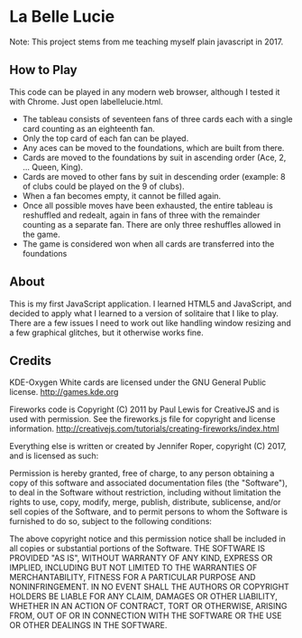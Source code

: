 # La Belle Lucie

Note: This project stems from me teaching myself plain javascript in 2017.

## How to Play
This code can be played in any modern web browser, although I tested it with Chrome.  Just open labellelucie.html.

* The tableau consists of seventeen fans of three cards each with a single card counting as an eighteenth fan.
* Only the top card of each fan can be played. 
* Any aces can be moved to the foundations, which are built from there.
* Cards are moved to the foundations by suit in ascending order (Ace, 2, ... Queen, King).
* Cards are moved to other fans by suit in descending order (example:  8 of clubs could be played on the 9 of clubs).
* When a fan becomes empty, it cannot be filled again.
* Once all possible moves have been exhausted, the entire tableau is reshuffled and redealt, again in fans of three with the remainder counting as a separate fan. There are only three reshuffles allowed in the game.
* The game is considered won when all cards are transferred into the foundations

## About
This is my first JavaScript application.  I learned HTML5 and JavaScript, and decided to apply what I learned to a version of solitaire that I like to play.  There are a few issues I need to work out like handling window resizing and a few graphical glitches, but it otherwise works fine.

## Credits
KDE-Oxygen White cards are licensed under the GNU General Public license.
http://games.kde.org

Fireworks code is Copyright (C) 2011 by Paul Lewis for CreativeJS and is used with permission.
See the fireworks.js file for copyright and license information.
http://creativejs.com/tutorials/creating-fireworks/index.html

Everything else is written or created by Jennifer Roper, copyright (C) 2017, and is licensed as such:  

Permission is hereby granted, free of charge, to any person obtaining a copy of this software and associated documentation files (the "Software"), to deal in the Software without restriction, including without limitation the rights to use, copy, modify, merge, publish, distribute, sublicense, and/or sell copies of the Software, and to permit persons to whom the Software is furnished to do so, subject to the following conditions:

The above copyright notice and this permission notice shall be included in all copies or substantial portions of the Software.
THE SOFTWARE IS PROVIDED "AS IS", WITHOUT WARRANTY OF ANY KIND, EXPRESS OR IMPLIED, INCLUDING BUT NOT LIMITED TO THE WARRANTIES OF MERCHANTABILITY, FITNESS FOR A PARTICULAR PURPOSE AND NONINFRINGEMENT. IN NO EVENT SHALL THE AUTHORS OR COPYRIGHT HOLDERS BE LIABLE FOR ANY CLAIM, DAMAGES OR OTHER LIABILITY, WHETHER IN AN ACTION OF CONTRACT, TORT OR OTHERWISE, ARISING FROM, OUT OF OR IN CONNECTION WITH THE SOFTWARE OR THE USE OR OTHER DEALINGS IN THE SOFTWARE.
